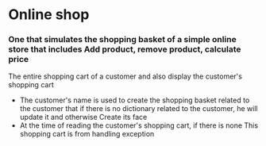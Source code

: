 # Online shop
###  One that simulates the shopping basket of a simple online store that includes Add product, remove product, calculate price
The entire shopping cart of a customer and also display the customer's shopping cart
* The customer's name is used to create the shopping basket related to the customer that if there is no dictionary related to the customer, he will update it and otherwise Create its face
* At the time of reading the customer's shopping cart, if there is none This shopping cart is from handling exception
